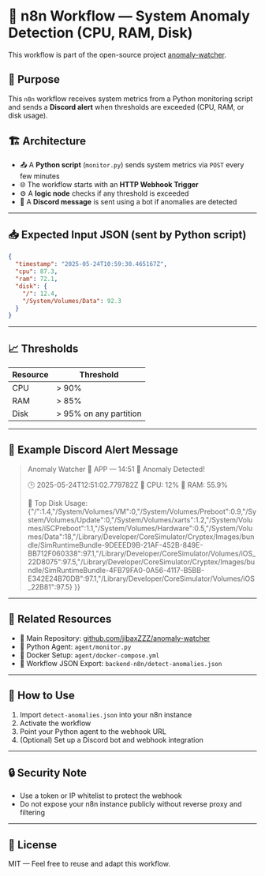 


# 📡 n8n Workflow — System Anomaly Detection (CPU, RAM, Disk)

This workflow is part of the open-source project [anomaly-watcher](https://github.com/jibaxZZZ/anomaly-watcher).

## 🧠 Purpose

This `n8n` workflow receives system metrics from a Python monitoring script and sends a **Discord alert** when thresholds are exceeded (CPU, RAM, or disk usage).

## 🏗️ Architecture

- 📤 A **Python script** (`monitor.py`) sends system metrics via `POST` every few minutes
- 🌐 The workflow starts with an **HTTP Webhook Trigger**
- ⚙️ A **logic node** checks if any threshold is exceeded
- 📩 A **Discord message** is sent using a bot if anomalies are detected

---

## 📥 Expected Input JSON (sent by Python script)

```json
{
  "timestamp": "2025-05-24T10:59:30.465167Z",
  "cpu": 87.3,
  "ram": 72.1,
  "disk": {
    "/": 12.4,
    "/System/Volumes/Data": 92.3
  }
}
```

---

## 📈 Thresholds

| Resource | Threshold |
|----------|-----------|
| CPU      | > 90%     |
| RAM      | > 85%     |
| Disk     | > 95% on any partition |

---

## 🧪 Example Discord Alert Message

> Anomaly Watcher 🤖 APP
> — 14:51
>🚨 Anomaly Detected!
>
>🕒 2025-05-24T12:51:02.779782Z
>🧠 CPU: 12%
>🧵 RAM: 55.9%
>
>📀 Top Disk Usage:
>{"/":1.4,"/System/Volumes/VM":0,"/System/Volumes/Preboot":0.9,"/System/Volumes/Update":0,"/System/Volumes/xarts":1.2,"/System/Volumes/iSCPreboot":1.1,"/System/Volumes/Hardware":0.5,"/System/Volumes/Data":18,"/Library/Developer/CoreSimulator/Cryptex/Images/bundle/SimRuntimeBundle-9DEEED9B-21AF-452B-849E-BB712F060338":97.1,"/Library/Developer/CoreSimulator/Volumes/iOS_22D8075":97.5,"/Library/Developer/CoreSimulator/Cryptex/Images/bundle/SimRuntimeBundle-4FB79FA0-0A56-4117-B5BB-E342E24B70DB":97.1,"/Library/Developer/CoreSimulator/Volumes/iOS_22B81":97.5} }}

---

## 🔗 Related Resources

- 📁 Main Repository: [github.com/jibaxZZZ/anomaly-watcher](https://github.com/jibaxZZZ/anomaly-watcher)
- 🐍 Python Agent: `agent/monitor.py`
- 🐳 Docker Setup: `agent/docker-compose.yml`
- 🧠 Workflow JSON Export: `backend-n8n/detect-anomalies.json`

---

## 🚀 How to Use

1. Import `detect-anomalies.json` into your n8n instance
2. Activate the workflow
3. Point your Python agent to the webhook URL
4. (Optional) Set up a Discord bot and webhook integration

---

## 🔒 Security Note

- Use a token or IP whitelist to protect the webhook
- Do not expose your n8n instance publicly without reverse proxy and filtering

---

## 🧾 License

MIT — Feel free to reuse and adapt this workflow.
